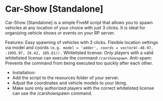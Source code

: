 # Car-Show [Standalone]
Car-Show [Standalone] is a simple FiveM script that allows you to spawn vehicles at any location of your choice with just 3 clicks. It is ideal for organizing vehicle shows or events on your RP server.

Features:
Easy spawning of vehicles with 3 clicks.
Flexible location settings via model and coords `(e.g. model = 'adder', coords = vector4(-48.97, -1095.97, 26.42, 185.61)).`
Whitelisted license: Only players with a valid whitelisted license can execute the command `/carshowspawn`.
Anti-spam: Prevents the command from being executed too quickly after each other.

- Installation:
- Add the script to the resources folder of your server.
- Adjust the coordinates and vehicle models to your liking.
- Make sure only authorized players with the correct whitelisted license can use the /carshowspawn command.
